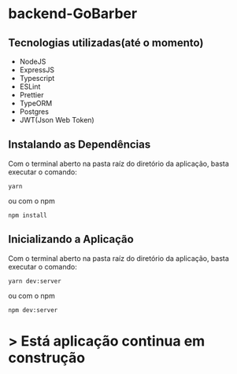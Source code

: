 # backend-GoBarber
## Tecnologias utilizadas(até o momento)
- NodeJS
- ExpressJS
- Typescript
- ESLint
- Prettier
- TypeORM
- Postgres
- JWT(Json Web Token)

## Instalando as Dependências
Com o terminal aberto na pasta raíz do diretório da aplicação, basta executar o comando:
```
yarn
```
ou com o npm
```
npm install
```

## Inicializando a Aplicação
Com o terminal aberto na pasta raíz do diretório da aplicação, basta executar o comando:
```
yarn dev:server
```
ou com o npm
```
npm dev:server
```


# > Está aplicação continua em construção
